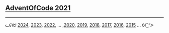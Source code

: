 ## [AdventOfCode 2021](https://adventofcode.com/2021/)

---

ᓚᘏᗢ [2024](https://github.com/nmcb/aoc2024), [2023](https://github.com/nmcb/aoc2023), [2022](https://github.com/nmcb/aoc2022), ... ,[2020](https://github.com/nmcb/aoc2020), [2019](https://github.com/nmcb/aoc2019), [2018](https://github.com/nmcb/aoc2018), [2017](https://github.com/nmcb/aoc2017), [2016](https://github.com/nmcb/aoc2016), [2015](https://github.com/nmcb/aoc2015) ... ᘛ⁐̤ᕐᐷ
